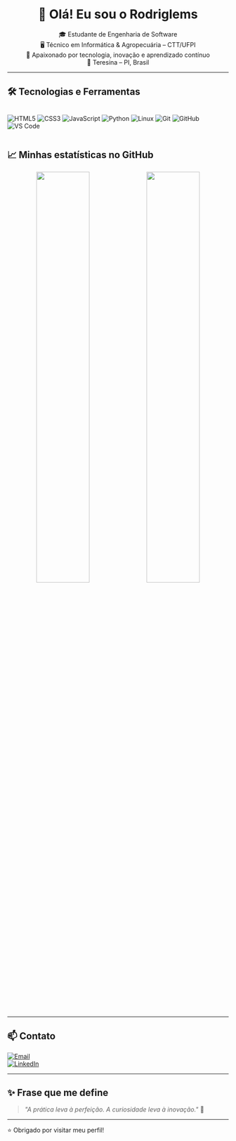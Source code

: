 <h1 align="center">👋 Olá! Eu sou o Rodriglems</h1>

<p align="center">
🎓 Estudante de Engenharia de Software <br>
🖥️ Técnico em Informática & Agropecuária – CTT/UFPI <br>
🌱 Apaixonado por tecnologia, inovação e aprendizado contínuo <br>
📍 Teresina – PI, Brasil
</p>

---

## 🛠️ Tecnologias e Ferramentas

<div style="display: flex; flex-wrap: wrap;">
  
![HTML5](https://img.shields.io/badge/HTML5-E34F26?style=for-the-badge&logo=html5&logoColor=fff)
![CSS3](https://img.shields.io/badge/CSS3-1572B6?style=for-the-badge&logo=css3&logoColor=fff)
![JavaScript](https://img.shields.io/badge/JavaScript-F7DF1E?style=for-the-badge&logo=javascript&logoColor=000)
![Python](https://img.shields.io/badge/Python-3776AB?style=for-the-badge&logo=python&logoColor=fff)
![Linux](https://img.shields.io/badge/Linux-DarkGreen?style=for-the-badge&logo=linux&logoColor=fff)
![Git](https://img.shields.io/badge/Git-F05032?style=for-the-badge&logo=git&logoColor=fff)
![GitHub](https://img.shields.io/badge/GitHub-000?style=for-the-badge&logo=github&logoColor=fff)
![VS Code](https://img.shields.io/badge/VS%20Code-007ACC?style=for-the-badge&logo=visual-studio-code&logoColor=fff)

</div>

## 📈 Minhas estatísticas no GitHub

<p align="center">
  <img width="49%" src="https://github-readme-stats.vercel.app/api?username=Rodriglems&show_icons=true&theme=radical" />
  <img width="49%" src="https://github-readme-stats.vercel.app/api/top-langs/?username=Rodriglems&layout=compact&theme=radical" />
</p>

---

## 📫 Contato

[![Email](https://img.shields.io/badge/E--mail-D14836?style=for-the-badge&logo=gmail&logoColor=fff)](mailto:seuemail@exemplo.com)  
[![LinkedIn](https://img.shields.io/badge/LinkedIn-0A66C2?style=for-the-badge&logo=linkedin&logoColor=fff)](https://linkedin.com/in/seuusuario)  
<!-- Adicione seu LinkedIn real aqui -->

---

## ✨ Frase que me define

> _"A prática leva à perfeição. A curiosidade leva à inovação."_ 🚀

---

⭐ Obrigado por visitar meu perfil!
